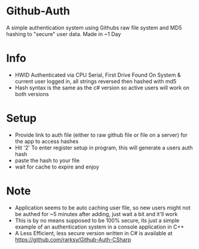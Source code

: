 # Github-Auth

A simple authentication system using Githubs raw file system and MD5 hashing to "secure" user data.
Made in ~1 Day

# Info
- HWID Authenticated via CPU Serial, First Drive Found On System & current user logged in, all strings reversed then hashed with md5
- Hash syntax is the same as the c# version so active users will work on both versions

# Setup
- Provide link to auth file (either to raw github file or file on a server) for the app to access hashes
- Hit '2' To enter register setup in program, this will generate a users auth hash
- paste the hash to your file
- wait for cache to expire and enjoy


# Note
- Application seems to be auto caching user file, so new users might not be authed for ~5 minutes after adding, just wait a bit and it'll work
- This is by no means supposed to be 100% secure, its just a simple example of an authentication system in a console application in C++
- A Less Efficient, less secure version written in C# is available at https://github.com/rarksy/Github-Auth-CSharp
